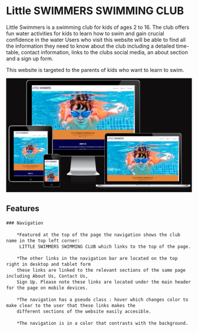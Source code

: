  # Little SWIMMERS SWIMMING CLUB

 Little Swimmers is a swimming club for kids of ages 2 to 16.
 The club offers fun water activities for kids to learn how to swim and gain crucial confidence in the water
 Users who visit this website will be able to find all the information they need to know about the club
 including a detailed time-table, contact information, links to the clubs social media, an about section
 and a sign up form.
 
 This website is targeted to the parents of kids who want to learn to swim.

 ![Image showing my website across multiple screens](assets/images/Am%20i%20responsive.PNG)

 ## Features

    ### Navigation
        
        *Featured at the top of the page the navigation shows the club name in the top left corner:
         LITTLE SWIMMERS SWIMMING CLUB which links to the top of the page.

        *The other links in the navigation bar are located on the top right in desktop and tablet form
        these links are linked to the relevant sections of the same page including About Us, Contact Us,
        Sign Up. Please note these links are located under the main header for the page on mobile devices.

        *The navigation has a pseudo class : hover which changes color to make clear to the user that these links makes the 
        different sections of the website easily accesible.

        *The navigation is in a color that contrasts with the background.




